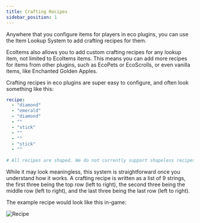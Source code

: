 ```yaml
---
title: Crafting Recipes
sidebar_position: 1
---
```

Anywhere that you configure items for players in eco plugins, you can use the Item Lookup System to add crafting recipes for them.

EcoItems also allows you to add custom crafting recipes for any lookup item, not limited to EcoItems items. This means you can add more recipes for items from other plugins, such as EcoPets or EcoScrolls, or even vanilla items, like Enchanted Golden Apples.

Crafting recipes in eco plugins are super easy to configure, and often look something like this:

```yaml
recipe:
  - "diamond"
  - "emerald"
  - "diamond"
  - ""
  - "stick"
  - ""
  - ""
  - "stick"
  - ""
  
# All recipes are shaped. We do not currently support shapeless recipes.
```

While it may look meaningless, this system is straightforward once you understand how it works. A crafting recipe is written as a list of 9 strings, the first three being the top row (left to right),
the second three being the middle row (left to right), and the last three being the last row (left to right).

The example recipe would look like this in-game:

![Recipe](https://imgur.com/a/26Z3f1R)